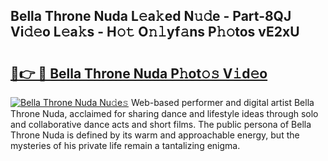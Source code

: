 ## Bella Throne Nuda L𝚎a𝚔ed N𝚞𝚍e - Part-8QJ Vi𝚍𝚎o L𝚎a𝚔s - H𝚘𝚝 O𝚗𝚕yf𝚊ns P𝚑𝚘tos vE2xU

# <h2><a href="http://kfay28.oniu.top/?m=Bella+Throne+Nuda">🔗👉 🔴 Bella Throne Nuda P𝚑ot𝚘𝚜 V𝚒d𝚎o</a></h2>

[![Bella Throne Nuda Nu𝚍e𝚜](https://i.imgur.com/0qMVB7G.gif)](http://kfay28.oniu.top/?m=Bella+Throne+Nuda)
Web-based performer and digital artist Bella Throne Nuda, acclaimed for sharing dance and lifestyle ideas through solo and collaborative dance acts and short films. The public persona of Bella Throne Nuda is defined by its warm and approachable energy, but the mysteries of his private life remain a tantalizing enigma.  
